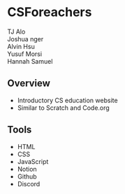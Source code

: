 # CSForeachers
TJ Alo\
Joshua nger\
Alvin Hsu\
Yusuf Morsi\
Hannah Samuel

## Overview

- Introductory CS education website
- Similar to Scratch and Code.org

## Tools 
- HTML
- CSS
- JavaScript
- Notion
- Github
- Discord
